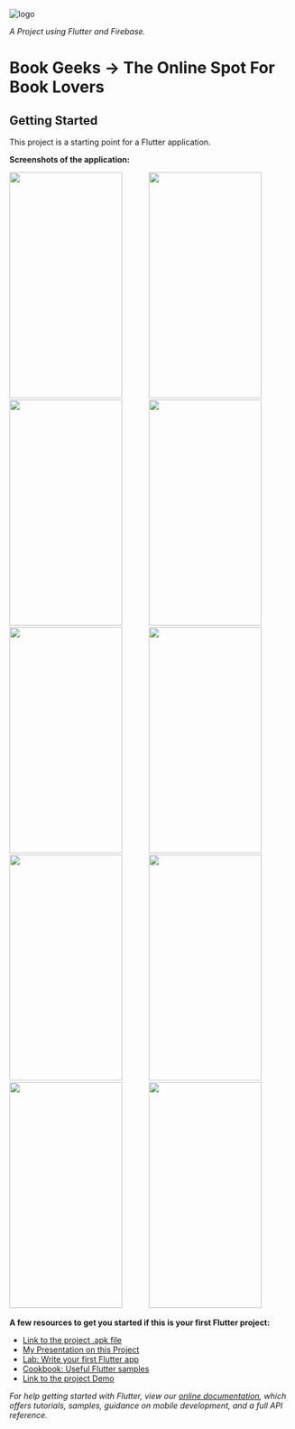 ![logo](https://user-images.githubusercontent.com/60578902/132099793-839b1c88-1120-437d-bbf7-2cfcb5fbc086.png)

_A Project using Flutter and Firebase._

# Book Geeks -> The Online Spot For Book Lovers
## Getting Started

This project is a starting point for a Flutter application.

**Screenshots of the application:**

<img src="https://user-images.githubusercontent.com/60578902/142968214-5694c653-388f-490b-be8e-259cf44b8fb0.jpg" width="200" height="400" />&nbsp;&nbsp;&nbsp;&nbsp;&nbsp;&nbsp;&nbsp;&nbsp;&nbsp;&nbsp;&nbsp;&nbsp;<img src="https://user-images.githubusercontent.com/60578902/142968221-fda0223e-6481-4652-8300-a677b6a7d3ba.jpg" width="200" height="400" />&nbsp;&nbsp;&nbsp;&nbsp;&nbsp;&nbsp;&nbsp;&nbsp;&nbsp;&nbsp;&nbsp;&nbsp;<img src="https://user-images.githubusercontent.com/60578902/142968223-c139be31-9550-4e50-be2e-7ea15c381232.jpg" width="200" height="400" />&nbsp;&nbsp;&nbsp;&nbsp;&nbsp;&nbsp;&nbsp;&nbsp;&nbsp;&nbsp;&nbsp;&nbsp;<img src="https://user-images.githubusercontent.com/60578902/142968224-863f2c5b-cb44-44cd-bbe0-50b4dd738252.jpg" width="200" height="400" />&nbsp;&nbsp;&nbsp;&nbsp;&nbsp;&nbsp;&nbsp;&nbsp;&nbsp;&nbsp;&nbsp;&nbsp;<img src="https://user-images.githubusercontent.com/60578902/142968230-420fe812-b221-441f-9446-a97ab3dc5cbc.jpg" width="200" height="400" />&nbsp;&nbsp;&nbsp;&nbsp;&nbsp;&nbsp;&nbsp;&nbsp;&nbsp;&nbsp;&nbsp;&nbsp;<img src="https://user-images.githubusercontent.com/60578902/142968232-2a4b8b4e-594c-4238-9a87-548bfe52f744.jpg" width="200" height="400" />&nbsp;&nbsp;&nbsp;&nbsp;&nbsp;&nbsp;&nbsp;&nbsp;&nbsp;&nbsp;&nbsp;&nbsp;<img src="https://user-images.githubusercontent.com/60578902/142968237-e7605b2d-355c-45fd-8a30-d976267a58d9.jpg" width="200" height="400" />&nbsp;&nbsp;&nbsp;&nbsp;&nbsp;&nbsp;&nbsp;&nbsp;&nbsp;&nbsp;&nbsp;&nbsp;<img src="https://user-images.githubusercontent.com/60578902/142968240-795bdb9b-99b8-41ce-98b1-ff11fb552953.jpg" width="200" height="400" />&nbsp;&nbsp;&nbsp;&nbsp;&nbsp;&nbsp;&nbsp;&nbsp;&nbsp;&nbsp;&nbsp;&nbsp;<img src="https://user-images.githubusercontent.com/60578902/142968242-89d3a30d-4c98-4264-8c60-59fb2f911f04.jpg" width="200" height="400" />&nbsp;&nbsp;&nbsp;&nbsp;&nbsp;&nbsp;&nbsp;&nbsp;&nbsp;&nbsp;&nbsp;&nbsp;<img src="https://user-images.githubusercontent.com/60578902/142968243-51df3438-f98a-4710-8c21-7d412bf9d23d.jpg" width="200" height="400" />


**A few resources to get you started if this is your first Flutter project:**
- [Link to the project .apk file](https://drive.google.com/file/d/1Ks_5bWrUYjtzUiYYQMBkpnN8C8R1zeI3/view?usp=sharing)
- [My Presentation on this Project](https://docs.google.com/presentation/d/1fE3zxiR_6T3fjKQjOKkKPB7vpvx8sYBuBM-1KIeenf4/edit?usp=sharing)
- [Lab: Write your first Flutter app](https://flutter.dev/docs/get-started/codelab)
- [Cookbook: Useful Flutter samples](https://flutter.dev/docs/cookbook)
- [Link to the project Demo](https://drive.google.com/file/d/1ztM-0KcSq9rGuFDswHJxBf7lDnOoQr7W/view?usp=sharing)

_For help getting started with Flutter, view our
[online documentation](https://flutter.dev/docs), which offers tutorials,
samples, guidance on mobile development, and a full API reference._
